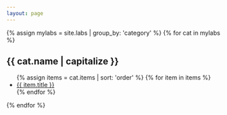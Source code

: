 ```yaml
---
layout: page
---
```

{% assign mylabs = site.labs | group_by: 'category' %}
{% for cat in mylabs %}
<h2>{{ cat.name | capitalize }}</h2>
  <ul>
    {% assign items = cat.items | sort: 'order' %}
    {% for item in items %}
      <li><a href="{{ item.url }}">{{ item.title }}</a></li>
    {% endfor %}
  </ul>
{% endfor %}


